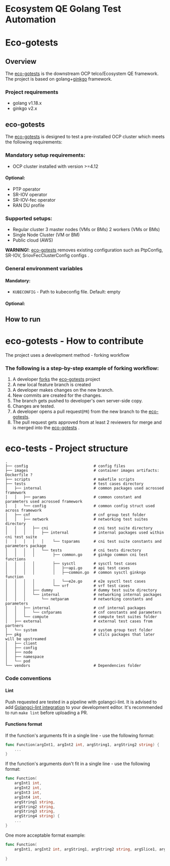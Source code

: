 Ecosystem QE Golang Test Automation
=======
# Eco-gotests

## Overview
The [eco-gotests](https://github.com/openshift-kni/eco-gotests) is the downstream OCP telco/Ecosystem QE framework.
The project is based on golang+[ginkgo](https://onsi.github.io/ginkgo) framework.

### Project requirements
* golang v1.18.x
* ginkgo v2.x

## eco-gotests
The  [eco-gotests](https://github.com/openshift-kni/eco-gotests) is designed to test a pre-installed OCP cluster which meets the following requirements:

### Mandatory setup requirements:
* OCP cluster installed with version >=4.12

#### Optional:
* PTP operator
* SR-IOV operator
* SR-IOV-fec operator
* RAN DU profile

### Supported setups:
* Regular cluster 3 master nodes (VMs or BMs) 2 workers (VMs or BMs)
* Single Node Cluster (VM or BM)
* Public cloud (AWS)

**WARNING!**: [eco-gotests](https://github.com/openshift-kni/eco-gotests) removes existing configuration such as
PtpConfig, SR-IOV, SriovFecClusterConfig configs .

### General environment variables
#### Mandatory:
* `KUBECONFIG` - Path to kubeconfig file. Default: empty
#### Optional: 
<!-- TODO Update this section with optional env vars for each test suite -->

## How to run

# eco-gotests - How to contribute

The project uses a development method - forking workflow
### The following is a step-by-step example of forking workflow:
1) A developer [forks](https://docs.gitlab.com/ee/user/project/repository/forking_workflow.html#creating-a-fork)
   the [eco-gotests](https://github.com/openshift-kni/eco-gotests) project
2) A new local feature branch is created
3) A developer makes changes on the new branch.
4) New commits are created for the changes.
5) The branch gets pushed to developer's own server-side copy.
6) Changes are tested.
7) A developer opens a pull request(`PR`) from the new branch to
   the [eco-gotests](https://github.com/openshift-kni/eco-gotests).
8) The pull request gets approved from at least 2 reviewers for merge and is merged into
   the [eco-gotests](https://github.com/openshift-kni/eco-gotests) .

# eco-tests - Project structure
    .
    ├── config                             # config files
    ├── images                             # container images artifacts: Dockerfile ?
    ├── scripts                            # makefile scripts
    ├── tests                              # test cases directory
    │   ├── internal                       # common packages used acrossed framework
    │   │   ├── params                     # common constant and parameters used acrossed framework
    │   │   └── config                     # common config struct used across framework
    │   ├── cnf                            # cnf group test folder
    │   │   ├── network                    # networking test suites directory
    │   │   │   ├── cni                    # cni test suite directory 
    │   │   │   │   ├── internal           # internal packages used within cni test suite
    │   │   │   │   │    └── tsparams      # cni test suite constants and parameters package
    │   │   │   │   └── tests              # cni tests directory
    │   │   │   │        ├── common.go     # ginkgo common cni test functions
    │   │   │   │        ├── sysctl        # sysctl test cases
    │   │   │   │        │   ├──api.go     # api test cases
    │   │   │   │        │   ├──common.go  # common sysctl ginkngo function
    │   │   │   │        │   └──e2e.go     # e2e sysctl test cases
    │   │   │   │        └── vrf           # vrf test cases
    │   │   │   ├── dummy                  # dummy test suite directory 
    │   │   │   └── internal               # networking internal packages 
    │   │   │       └── netparam           # networking constants and parameters
    │   │   ├── internal                   # cnf internal packages 
    │   │   │   └── cnfparams              # cnf constants and parameters
    │   │   └── compute                    # compute test suites folder
    │   ├── external                       # external test cases from partners
    │   └── system                         # system group test folder
    ├── pkg                                # utils packages that later will be upstreamed
    │   ├── client
    │   ├── config
    │   ├── node
    │   ├── namespace
    │   └── pod
    └── vendors                            # Dependencies folder 
### Code conventions
#### Lint
Push requested are tested in a pipeline with golangci-lint. It is advised to add [Golangci-lint integration](https://golangci-lint.run/usage/integrations/) to your development editor. It's recommended to run `make lint` before uploading a PR.

#### Functions format
If the function's arguments fit in a single line - use the following format:
```go
func Function(argInt1, argInt2 int, argString1, argString2 string) {
    ...
}
```

If the function's arguments don't fit in a single line - use the following format:
```go
func Function(
    argInt1 int,
    argInt2 int,
    argInt3 int,
    argInt4 int,
    argString1 string,
    argString2 string,
    argString3 string,
    argString4 string) {
    ...
}
```
One more acceptable format example:
```go
func Function(
    argInt1, argInt2 int, argString1, argString2 string, argSlice1, argSlice2 []string) {
	
}
```
